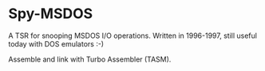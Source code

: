 # Spy-MSDOS
A TSR for snooping MSDOS I/O operations. Written in 1996-1997, still useful today with DOS emulators :-)

Assemble and link with Turbo Assembler (TASM).
